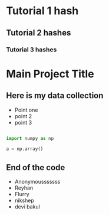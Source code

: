 # Tutorial 1 hash
## Tutorial 2 hashes
### Tutorial 3 hashes


# Main Project Title
 ## Here is my data collection
  - Point one
  - point 2
  - point 3


```python

import numpy as np

a = np.array()

```
## End of the code
- Anonymousssssss
- Reyhan
- Flurry
- nikshep
- devi bakul

